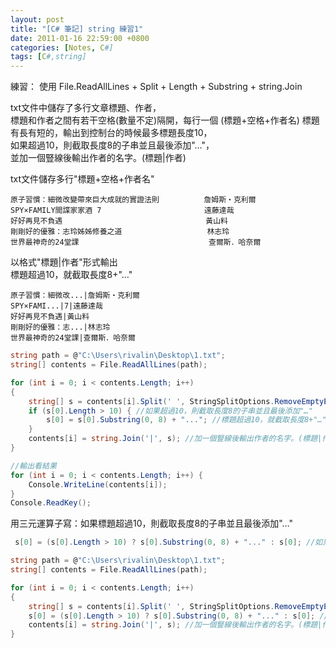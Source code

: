 ```yaml
---
layout: post
title: "[C# 筆記] string 練習1"
date: 2011-01-16 22:59:00 +0800
categories: [Notes, C#]
tags: [C#,string]
---
```


練習：
使用 File.ReadAllLines + Split + Length + Substring + string.Join  

txt文件中儲存了多行文章標題、作者，  
標題和作者之間有若干空格(數量不定)隔開，每行一個 (標題+空格+作者名)
標題有長有短的，輸出到控制台的時候最多標題長度10，  
如果超過10，則截取長度8的子串並且最後添加"…"，  
並加一個豎線後輸出作者的名字。(標題|作者)  


txt文件儲存多行"標題+空格+作者名"  
```text
原子習慣：細微改變帶來巨大成就的實證法則          詹姆斯‧克利爾
SPY×FAMILY間諜家家酒 7                       遠藤達哉
好好再見不負遇                                黃山料
剛剛好的優雅：志玲姊姊修養之道                   林志玲
世界最神奇的24堂課                             查爾斯．哈奈爾
```
  
以格式"標題|作者"形式輸出  
標題超過10，就截取長度8+"…"  
```text
原子習慣：細微改...|詹姆斯‧克利爾
SPY×FAMI...|7|遠藤達哉
好好再見不負遇|黃山料
剛剛好的優雅：志...|林志玲
世界最神奇的24堂課|查爾斯．哈奈爾
```
  
```c#
string path = @"C:\Users\rivalin\Desktop\1.txt";
string[] contents = File.ReadAllLines(path);

for (int i = 0; i < contents.Length; i++)
{
    string[] s = contents[i].Split(' ', StringSplitOptions.RemoveEmptyEntries); //空格分割，去掉空白
    if (s[0].Length > 10) { //如果超過10，則截取長度8的子串並且最後添加"…"
        s[0] = s[0].Substring(0, 8) + "..."; //標題超過10，就截取長度8+"…"
    }
    contents[i] = string.Join('|', s); //加一個豎線後輸出作者的名字。(標題|作者)
}

//輸出看結果
for (int i = 0; i < contents.Length; i++) {
    Console.WriteLine(contents[i]);
}
Console.ReadKey();
```

用三元運算子寫：如果標題超過10，則截取長度8的子串並且最後添加"…"
```c#
 s[0] = (s[0].Length > 10) ? s[0].Substring(0, 8) + "..." : s[0]; //如果超過10，則截取長度8的子串並且最後添加"…"
```

```c#
string path = @"C:\Users\rivalin\Desktop\1.txt";
string[] contents = File.ReadAllLines(path);

for (int i = 0; i < contents.Length; i++)
{
    string[] s = contents[i].Split(' ', StringSplitOptions.RemoveEmptyEntries); //空格分割，去掉空白
    s[0] = (s[0].Length > 10) ? s[0].Substring(0, 8) + "..." : s[0]; //如果超過10，則截取長度8的子串並且最後添加"…"
    contents[i] = string.Join('|', s); //加一個豎線後輸出作者的名字。(標題|作者)
}
```